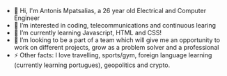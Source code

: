 - 👋 Hi, I'm Antonis Mpatsalias, a 26 year old Electrical and Computer Engineer
- 👀 I’m interested in coding, telecommunications and continuous learing  
- 🌱 I’m currently learning Javascript, HTML and CSS! 
- 💞️ I’m looking to be a part of a team which will give me an opportunity to work on different projects, grow as a problem solver and a professional 
- ⚡ Other facts: I love travelling, sports/gym, foreign language learning (currently learning portugues), geopolitics and crypto.

<!---
antonismpats/antonismpats is a ✨ special ✨ repository because its `README.md` (this file) appears on your GitHub profile.
You can click the Preview link to take a look at your changes.
--->

